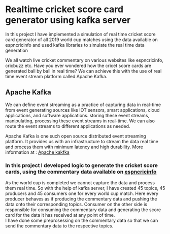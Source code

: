 # Realtime cricket score card generator using kafka server

In this project I have implemented a simulation of real time cricket score card generator of all 2019 world cup matches using the data available on espncricinfo and used kafka libraries to simulate the real time data generation

We all watch live cricket commentary on various websites like espncricinfo, cricbuzz etc. Have you ever wondered how the cricet score cards are generated ball by ball in real time? We can achieve this with the use of real time event stream platform called Apache Kafka.

## Apache Kafka
We can define event streaming as a practice of capturing data in real-time from event generating sources like IOT sensors, smart applications, cloud applications, and software applications. storing these event streams, manipulating, processing these event streams in real-time. We can also route the event streams to different applications as needed.

Apache Kafka is one such open source distributed event streaming platform. It provides us with an infrastructure to stream the data real time and process them with minimum latency and high durability. More information at : [Apache kakfka](https://kafka.apache.org/documentation/#introduction) 

### In this project I developed logic to generate the cricket score cards, using the commentary data available on [espncricinfo](https://www.espncricinfo.com/scores/series/8039/season/2019/icc-cricket-world-cup?view=results)
As the world cup is completed we cannot capture the data and process them real time. So with the help of kafka server, I have created 45 topics, 45 producers and 45 consumers one  for every world cup match. Here every producer behaves as if producing the commentary data and pushing the data onto their corresponding topics. Consumer on the other side is responsible for consuming the commentary data and generating the score card for the data it has received at any point of time.  
I have done some preprosessing on the commentary data so that we can send the commentary data to the respective topics.
